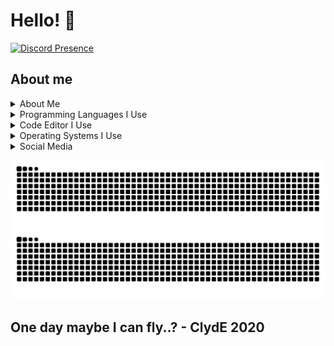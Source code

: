 # Hello! 👋

[![Discord Presence](https://lanyard.cnrad.dev/api/778492891507982347?borderRadius=30px&hideDiscrim=true&idleMessage=Coding%20at%20my%20best...%20probably)](https://discord.com/users/778492891507982347)

## About me

<details><summary>About Me</summary>
<p>
  
- <img src="https://media.discordapp.net/attachments/1016340658237227068/1300771375589494794/download.jpg" alt="." width="16" height="16"/> Idiot from Sri Lanka  
- <img src="https://cdn.discordapp.com/emojis/952436840730861638.png" alt="." width="16" height="16"/> Discord.js Programmer 
- <img src="https://tenor.com/view/zoomer-tide-pods-eating-snack-glasses-gif-16629132.gif" alt="."  width="16" height="16" /> I am a 16 year old zoomer 
- 🎮 I play Open-world, FPS Games, Rhythm <img src="https://cdn.discordapp.com/attachments/1016340658237227068/1023256248893837352/images_ee894445c080d06.png" alt="."/>    
  ↳ **Some games:** <img src="https://cdn.discordapp.com/attachments/820557032016969751/952448114810318919/g_fCBh_ccmnRUswmiXDknHzp6LJnkjfFztmQpl2tzfeFWhfrSBK6F1iyhPgF94pPcQMw512.png" alt="." width="16" height="16"/> [Muse Dash](https://store.steampowered.com/app/774171/Muse_Dash/), <img src="https://i.ppy.sh/013ed2c11b34720790e74035d9f49078d5e9aa64/68747470733a2f2f6f73752e7070792e73682f77696b692f696d616765732f4272616e645f6964656e746974795f67756964656c696e65732f696d672f75736167652d66756c6c2d636f6c6f75722e706e67" alt="." width="16" height="16"/> [Osu!](https://osu.ppy.sh/), <img src="https://cdn.discordapp.com/attachments/820557032016969751/952448941201428540/KGhkiIABcwb0ZdwWMfGGBsHCb6gQbQNX.png" alt="." width="16" height="16"/> [Valorant](https://playvalorant.com/vi-vn/), ...
   
</p>
</details>
<details><summary>Programming Languages I Use</summary>
<p>

- <img src="https://cdn.discordapp.com/emojis/932559343600156674.png?size=20" alt="." width="16" height="16"/> [NodeJS](https://nodejs.org/)
- <img src="https://raw.githubusercontent.com/brand-icons/brands/66a515d0afc1bdf9cd308a9ae8d85e1bd23a4d97/icons/color/python.svg" alt="." width="16" height="16"/> [Python](https://www.python.org/)
- <img src="hhttps://cdn.discordapp.com/attachments/1016340658237227068/1023257943451381830/unknown.png" alt="." width="16" height="16"/> [C#](https://learn.microsoft.com/en-us/dotnet/csharp/)

</p>
</details>
<details><summary>Code Editor I Use</summary>
<p>

- <img src="https://upload.wikimedia.org/wikipedia/commons/thumb/9/9a/Visual_Studio_Code_1.35_icon.svg/2048px-Visual_Studio_Code_1.35_icon.svg.png" alt="." width="16" height="16"/> [Visual Studio Code](https://code.visualstudio.com/)

</p>
</details>
<details><summary>Operating Systems I Use</summary>
<p>

- <img src="https://cdn.discordapp.com/attachments/1016340658237227068/1023263291939758190/380491.png" alt="." width="16" height="16"/> [Windows 11](https://www.microsoft.com/en-us/windows/windows-11?r=1)
- <img src="https://cdn.discordapp.com/emojis/922853080393994261.png" alt="." width="16" height="16"/> [Ubuntu (Windows Subsystem for Linux)](https://ubuntu.com/wsl)

</p>
</details>
<details><summary>Social Media</summary>
<p>

- <img src="https://cdn.discordapp.com/emojis/941635070492553216.png" alt="." width="16" height="16"/> [Discord: ImCold#2462](https://discord.com/users/778492891507982347)

</p>
</details>

![github contribution grid snake animation](https://raw.githubusercontent.com/aiko-chan-ai/aiko-chan-ai/output/github-contribution-grid-snake-dark.svg#gh-dark-mode-only)![github contribution grid snake animation](https://raw.githubusercontent.com/aiko-chan-ai/aiko-chan-ai/output/github-contribution-grid-snake.svg#gh-light-mode-only)


## One day maybe I can fly..? - ClydE 2020
